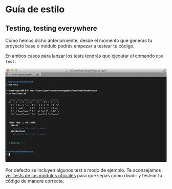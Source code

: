 # Guía de estilo

## Testing, testing everywhere

Como hemos dicho anteriormente, desde el momento que generas tu proyecto base o módulo podrás empezar a testear tu código.

En ambos casos para lanzar los tests tendrás que ejecutar el comando `npm test`:

![](../img/testing.png)

Por defecto se incluyen algunos test a modo de ejemplo. Te aconsejamos [ver tests de los módulos oficiales](https://github.com/sailorjs/sailor-module-user/tree/master/test) para que sepas cómo dividir y testear tu código de manera correcta.
